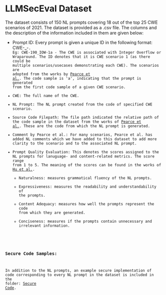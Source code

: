 # LLMSecEval Dataset

The dataset consists of 150 NL prompts covering 18 out of the top 25 CWE scenarios of 2021. The dataset is provided as a .csv file. The columns and
the description of the information included in them are given below:
  * Prompt ID: Every prompt is given a unique ID in the following format: CWE-<CWE ID>_<abbreviation of the CWE name>-<scenario variation><code sample>.
       Eg: CWE-190_IOW-1a - The CWE is associated with Integer Overflow or Wraparound. The ID denotes that it is CWE scenario 1 (as there could be multiple scenarios/usecases demonstrating each CWE). The scenarios are adopted from the works by [Pearce et al.](https://ieeexplore.ieee.org/abstract/document/9833571). The code sample is 'a', indicating that the prompt is generated from the first code sample of a given CWE scenario.  
  * CWE: The full name of the CWE.
  * NL Prompt: The NL prompt created from the code of specified CWE scenario.
  * Source Code Filepath: The file path indicated the relative path of the code sample in the dataset from the works of [Pearce et al.](https://ieeexplore.ieee.org/abstract/document/9833571). These are the code from which the NL prompt is generated. 
  * Comment by Pearce et al.: For many scenarios, Pearce et al. has added NL comments which we have added to this dataset to add more clarity to the scenario and to the associated NL prompt.
  * Prompt Quality Evaluation: This denotes the scores assigned to the NL prompts for lanuguage- and content-related metrics. The score range from 1 to 5. The meaning of the scores can be found in the works of [Hu et al.](https://xin-xia.github.io/publication/tosem218.pdf).  
       * Naturalness: measures grammatical fluency of the NL prompts.
       * Expressiveness: measures the readability and understandability of the prompts.
       * Content Adequacy: measures how well the prompts represent the code from which they are generated.
       * Conciseness: measures if the prompts contain unnecessary and irrelevant information.
### Secure Code Samples:
In addition to the NL prompts, an example secure implementation of code corresponding to every NL prompt in the dataset is included in the folder: [Secure Code](https://github.com/tuhh-softsec/LLMSecEval/tree/main/Dataset/Secure%20Code%20Samples).
